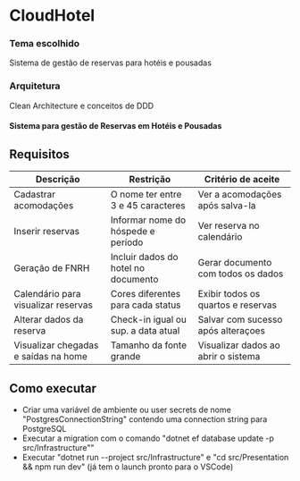 # CloudHotel

### Tema escolhido
Sistema de gestão de reservas para hotéis e pousadas

### Arquitetura
Clean Architecture e conceitos de DDD

#### Sistema para gestão de Reservas em Hotéis e Pousadas

## Requisitos

| Descrição                                 | Restrição                          | Critério de aceite                 |
|-------------------------------------------|------------------------------------|------------------------------------|
| Cadastrar acomodações                     | O nome ter entre 3 e 45 caracteres | Ver a acomodações após salva-la    |
| Inserir reservas                          | Informar nome do hóspede e período | Ver reserva no calendário          |
| Geração de FNRH                           | Incluir dados do hotel no documento| Gerar documento com todos os dados |
| Calendário para visualizar reservas       | Cores diferentes para cada status  | Exibir todos os quartos e reservas |
| Alterar dados da reserva                  | Check-in igual ou sup. a data atual| Salvar com sucesso após alteraçoes |
| Visualizar chegadas e saídas na home      | Tamanho da fonte grande            | Visualizar dados ao abrir o sistema|

## Como executar

* Criar uma variável de ambiente ou user secrets de nome "PostgresConnectionString" contendo uma connection string para PostgreSQL
* Executar a migration com o comando "dotnet ef database update  -p src/Infrastructure""
* Executar "dotnet run --project src/Infrastructure" e "cd src/Presentation && npm run dev" (já tem o launch pronto para o VSCode)